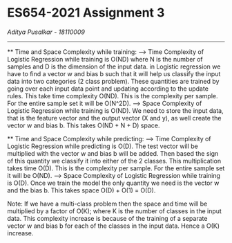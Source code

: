 # ES654-2021 Assignment 3

*Aditya Pusalkar* - *18110009*

------

** Time and Space Complexity while training:
--> Time Complexity of Logistic Regression while training is O(ND) where N is the number of samples and D is the dimension of the input data. in Logistic regression we have to find a vector w and bias b such that it will help us classify the input data into two categories (2 class problem). These quantities are trained by going over each input data point and updating according to the update rules. This take time complexity O(ND). This is the complexity per sample. For the entire sample set it will be O(N^2D).
--> Space Complexity of Logistic Regression while training is O(ND). We need to store the input data, that is the feature vector and the output vector (X and y), as well create the vector w and bias b. This takes O(ND + N + D) space.

** Time and Space Complexity while predicting:
--> Time Complexity of Logistic Regression while predicting is O(D). The test vector will be multiplied with the vector w and bias b will be added. Then based the sign of this quantity we classify it into either of the 2 classes. This multiplication takes time O(D). This is the complexity per sample. For the entire sample set it will be O(ND).
--> Space Complexity of Logistic Regression while training is O(D). Once we train the model the only quantity we need is the vector w and the bias b. This takes space O(D) + O(1) = O(D).

Note: If we have a multi-class problem then the space and time will be multiplied by a factor of O(K); where K is the number of classes in the input data. This complexity increase is because of the training of a separate vector w and bias b for each of the classes in the input data. Hence a O(K) increase. 

